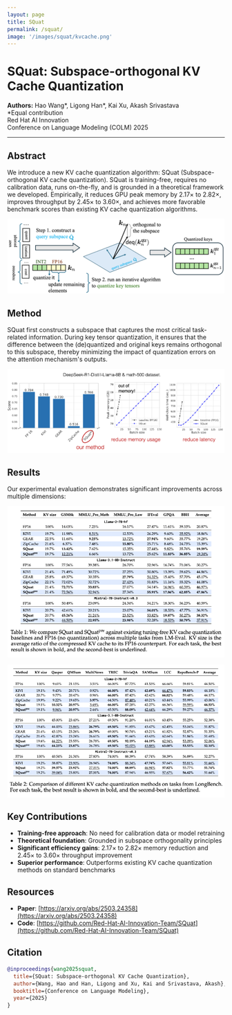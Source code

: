 ```yaml
---
layout: page
title: SQuat
permalink: /squat/
image: '/images/squat/kvcache.png'
---
```


# SQuat: Subspace-orthogonal KV Cache Quantization

**Authors:** Hao Wang*, Ligong Han*, Kai Xu, Akash Srivastava  
*Equal contribution  
Red Hat AI Innovation  
Conference on Language Modeling (COLM) 2025

---

## Abstract

We introduce a new KV cache quantization algorithm: SQuat (Subspace-orthogonal KV cache quantization). SQuat is training-free, requires no calibration data, runs on-the-fly, and is grounded in a theoretical framework we developed. Empirically, it reduces GPU peak memory by 2.17× to 2.82×, improves throughput by 2.45× to 3.60×, and achieves more favorable benchmark scores than existing KV cache quantization algorithms.

![KV Cache Quantization Overview](/images/squat/kvcache.png)

## Method

SQuat first constructs a subspace that captures the most critical task-related information. During key tensor quantization, it ensures that the difference between the (de)quantized and original keys remains orthogonal to this subspace, thereby minimizing the impact of quantization errors on the attention mechanism's outputs.

![SQuat Method Overview](/images/squat/results.png)

## Results

Our experimental evaluation demonstrates significant improvements across multiple dimensions:

![Performance Results](/images/squat/table1.png)

![Benchmark Comparison](/images/squat/table2.png)

## Key Contributions

- **Training-free approach**: No need for calibration data or model retraining
- **Theoretical foundation**: Grounded in subspace orthogonality principles
- **Significant efficiency gains**: 2.17× to 2.82× memory reduction and 2.45× to 3.60× throughput improvement
- **Superior performance**: Outperforms existing KV cache quantization methods on standard benchmarks

## Resources

- **Paper**: [https://arxiv.org/abs/2503.24358](https://arxiv.org/abs/2503.24358)
- **Code**: [https://github.com/Red-Hat-AI-Innovation-Team/SQuat](https://github.com/Red-Hat-AI-Innovation-Team/SQuat)

## Citation

```bibtex
@inproceedings{wang2025squat,
  title={SQuat: Subspace-orthogonal KV Cache Quantization},
  author={Wang, Hao and Han, Ligong and Xu, Kai and Srivastava, Akash},
  booktitle={Conference on Language Modeling},
  year={2025}
}
```